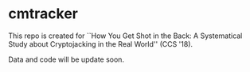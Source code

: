 # cmtracker
This repo is created for ``How You Get Shot in the Back: A Systematical Study about Cryptojacking in the Real World'' (CCS '18).

Data and code will be update soon.
